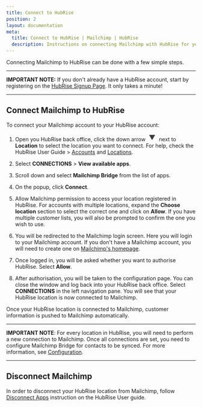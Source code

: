 ```yaml
---
title: Connect to HubRise
position: 2
layout: documentation
meta:
  title: Connect to HubRise | Mailchimp | HubRise
  description: Instructions on connecting Mailchimp with HubRise for your EPOS to work with other apps as a cohesive whole. Connect apps and synchronise your data.
---
```


Connecting Mailchimp to HubRise can be done with a few simple steps.

---

**IMPORTANT NOTE:** If you don't already have a HubRise account, start by registering on the [HubRise Signup Page](https://manager.hubrise.com/signup). It only takes a minute!

---

## Connect Mailchimp to HubRise

To connect your Mailchimp account to your HubRise account:

1. Open you HubRise back office, click the down arrow <InlineImage width="28" height="21">![Down arrow icon](../images/009-arrow.jpg)</InlineImage> next to **Location** to select the location you want to connect. For help, check the HubRise User Guide > [Accounts](/docs/account) and [Locations](/docs/locations).

1. Select **CONNECTIONS** > **View available apps**.

1. Scroll down and select **Mailchimp Bridge** from the list of apps.

1. On the popup, click **Connect**.

1. Allow Mailchimp permission to access your location registered in HubRise. For accounts with multiple locations, expand the **Choose location** section to select the correct one and click on **Allow**. If you have multiple customer lists, you will also be prompted to confirm the one you wish to use.

1. You will be redirected to the Mailchimp login screen. Here you will login to your Mailchimp account. If you don't have a Mailchimp account, you will need to create one on [Mailchimp's homepage](www.mailchimp.com).

1. Once logged in, you will be asked whether you want to authorise HubRise. Select **Allow**.

1. After authorisation, you will be taken to the configuration page. You can close the window and log back into your HubRise back office. Select **CONNECTIONS** in the left navigation pane. You will see that your HubRise location is now connected to Mailchimp.

Once your HubRise location is connected to Mailchimp, customer information is pushed to Mailchimp automatically.

---

**IMPORTANT NOTE**: For every location in HubRise, you will need to perform a new connection to Mailchimp. Once all connections are set, you need to configure Mailchimp Bridge for contacts to be synced. For more information, see [Configuration](/apps/mailchimp/configuration/).

---

## Disconnect Mailchimp

In order to disconnect your HubRise location from Mailchimp, follow [Disconnect Apps](/docs/connections/#disconnect-app) instruction on the HubRise User guide.
